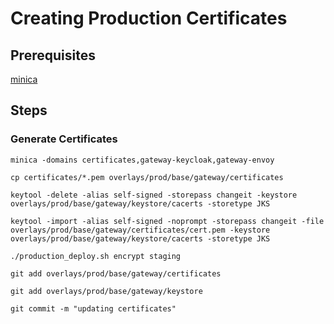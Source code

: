 # Creating Production Certificates

## Prerequisites

[minica](https://github.com/jsha/minica)

## Steps

### Generate Certificates

```shell	
minica -domains certificates,gateway-keycloak,gateway-envoy	

cp certificates/*.pem overlays/prod/base/gateway/certificates	

keytool -delete -alias self-signed -storepass changeit -keystore overlays/prod/base/gateway/keystore/cacerts -storetype JKS	

keytool -import -alias self-signed -noprompt -storepass changeit -file overlays/prod/base/gateway/certificates/cert.pem -keystore overlays/prod/base/gateway/keystore/cacerts -storetype JKS	

./production_deploy.sh encrypt staging	

git add overlays/prod/base/gateway/certificates	

git add overlays/prod/base/gateway/keystore	

git commit -m "updating certificates"	
```
